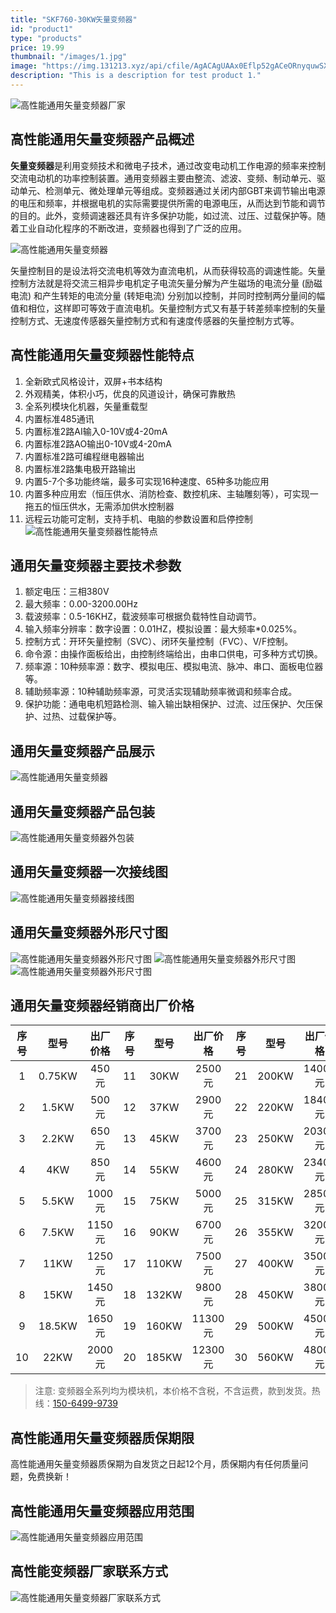 ```yaml
---
title: "SKF760-30KW矢量变频器"
id: "product1"
type: "products"
price: 19.99
thumbnail: "/images/1.jpg"
image: "https://img.131213.xyz/api/cfile/AgACAgUAAx0Eflp52gACeORnyquwSXgdYwlrdF11mhmOWsWPSQAC1sExGzv9WFZEtNVeVCJaJgEAAwIAA3gAAzYE"
description: "This is a description for test product 1."
---
```




![高性能通用矢量变频器厂家](01.jpg "高性能通用矢量变频器厂家")
## 高性能通用矢量变频器产品概述

**矢量变频器**是利用变频技术和微电子技术，通过改变电动机工作电源的频率来控制交流电动机的功率控制装置。通用变频器主要由整流、滤波、变频、制动单元、驱动单元、检测单元、微处理单元等组成。变频器通过关闭内部GBT来调节输出电源的电压和频率，并根据电机的实际需要提供所需的电源电压，从而达到节能和调节的目的。此外，变频调速器还具有许多保护功能，如过流、过压、过载保护等。随着工业自动化程序的不断改进，变频器也得到了广泛的应用。

![高性能通用矢量变频器](/images/BPQ/1.jpg "高性能通用矢量变频器")

矢量控制目的是设法将交流电机等效为直流电机，从而获得较高的调速性能。矢量控制方法就是将交流三相异步电机定子电流矢量分解为产生磁场的电流分量 (励磁电流) 和产生转矩的电流分量 (转矩电流) 分别加以控制，并同时控制两分量间的幅值和相位，这样即可等效于直流电机。矢量控制方式又有基于转差频率控制的矢量控制方式、无速度传感器矢量控制方式和有速度传感器的矢量控制方式等。

## 高性能通用矢量变频器性能特点

1. 全新欧式风格设计，双屏+书本结构
2. 外观精美，体积小巧，优良的风道设计，确保可靠散热
3. 全系列模块化机器，矢量重载型
4. 内置标准485通讯
5. 内置标准2路AI输入0-10V或4-20mA
6. 内置标准2路AO输出0-10V或4-20mA
7. 内置标准2路可编程继电器输出
8. 内置标准2路集电极开路输出
9. 内置5-7个多功能终端，最多可实现16种速度、65种多功能应用
10. 内置多种应用宏（恒压供水、消防检查、数控机床、主轴雕刻等），可实现一拖五的恒压供水，无需添加供水控制器
11. 远程云功能可定制，支持手机、电脑的参数设置和启停控制
![高性能通用矢量变频器性能特点](/images/BPQ/4.jpg "高性能通用矢量变频器性能特点")

## 通用矢量变频器主要技术参数
1. 额定电压：三相380V
1. 最大频率：0.00-3200.00Hz
1. 载波频率：0.5-16KHZ，载波频率可根据负载特性自动调节。
1. 输入频率分辨率：数字设置：0.01HZ，模拟设置：最大频率*0.025%。
1. 控制方式：开环矢量控制（SVC）、闭环矢量控制（FVC）、V/F控制。
1. 命令源：由操作面板给出，由控制终端给出，由串口供电，可多种方式切换。
1. 频率源：10种频率源：数字、模拟电压、模拟电流、脉冲、串口、面板电位器等。
1. 辅助频率源：10种辅助频率源，可灵活实现辅助频率微调和频率合成。
1. 保护功能：通电电机短路检测、输入输出缺相保护、过流、过压保护、欠压保护、过热、过载保护等。

## 通用矢量变频器产品展示

![高性能通用矢量变频器](/images/BPQ/z8.jpg "高性能通用矢量变频器")

## 通用矢量变频器产品包装
![高性能通用矢量变频器外包装](/images/BPQ/8.jpg "高性能通用矢量变频器外包装")

## 通用矢量变频器一次接线图

![高性能通用矢量变频器接线图](/images/BPQ/13.jpg "高性能通用矢量变频器接线图")

## 通用矢量变频器外形尺寸图

![高性能通用矢量变频器外形尺寸图](/images/BPQ/5.jpg "高性能通用矢量变频器外形尺寸图")
![高性能通用矢量变频器外形尺寸图](/images/BPQ/6.jpg "高性能通用矢量变频器外形尺寸图")
![高性能通用矢量变频器外形尺寸图](/images/BPQ/9.jpg "高性能通用矢量变频器外形尺寸图")


## 通用矢量变频器经销商出厂价格

| 序号     | 型号 | 出厂价格     |  序号     | 型号 | 出厂价格     | 序号     | 型号 | 出厂价格     |   
| :----:        |    :----:   |          :----: |  :----:        |    :----:   |          :----: | :----:        |    :----:   |          :----: |
| 1      | 0.75KW       | 450元   |  11     | 30KW       | 2500元   |   21     | 200KW       | 14000元   |
| 2   | 1.5KW        | 500元      |  12      | 37KW       | 2900元   |   22     | 220KW       | 18400元   |
| 3   | 2.2KW        | 650元      | 13      | 45KW       | 3700元   |   23     | 250KW       | 20300元   |
| 4   | 4KW        | 850元      | 14      | 55KW       | 4600元   |   24     | 280KW       | 23400元   |
| 5   | 5.5KW        | 1000元      | 15      | 75KW       | 5000元   |   25     | 315KW       | 28500元   |
| 6   | 7.5KW        | 1150元      | 16      | 90KW       | 6700元   |   26     | 355KW       | 32000元   |
| 7   | 11KW        | 1250元      | 17      | 110KW       | 7500元   |   27     | 400KW       | 35000元   |
| 8   | 15KW        | 1450元      | 18      | 132KW       | 9800元   |   28     | 450KW       | 38000元   |
| 9   | 18.5KW        | 1650元      | 19      | 160KW       | 11300元   |  29     | 500KW       | 45000元   | 
| 10   | 22KW        | 2000元      | 20      | 185KW       | 12300元   |   30     | 560KW       | 48000元   |

> 注意: 变频器全系列均为模块机，本价格不含税，不含运费，款到发货。热线：[150-6499-9739](tel:150-6499-9739)

## 高性能通用矢量变频器质保期限

高性能通用矢量变频器质保期为自发货之日起12个月，质保期内有任何质量问题，免费换新！

## 高性能通用矢量变频器应用范围

![高性能通用矢量变频器应用范围](/images/GE300/1.png "高性能通用矢量变频器应用范围")

## 高性能变频器厂家联系方式

![高性能通用矢量变频器厂家联系方式](/images/02.jpg "高性能通用矢量变频器厂家联系方式")